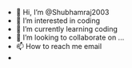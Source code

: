 - 👋 Hi, I’m @Shubhamraj2003
- 👀 I’m interested in coding
- 🌱 I’m currently learning coding
- 💞️ I’m looking to collaborate on ...
- 📫 How to reach me email
- 

<!---
Shubhamraj2003/Shubhamraj2003 is a ✨ special ✨ repository because its `README.md` (this file) appears on your GitHub profile.
You can click the Preview link to take a look at your changes.
--->
